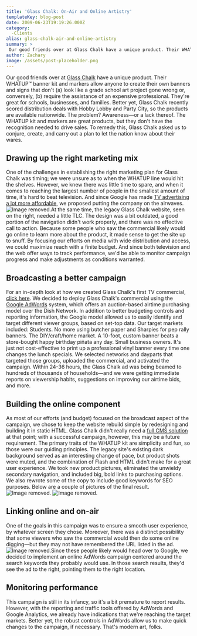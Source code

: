 ```yaml
---
title: 'Glass Chalk: On-Air and Online Artistry'
templateKey: blog-post
date: 2009-06-23T19:19:26.000Z
category: 
  -Clients
alias: glass-chalk-air-and-online-artistry
summary: > 
 Our good friends over at Glass Chalk have a unique product. Their WHATUP™ banner kit and markers allow anyone to create their own banners and signs that don't (a) look like a grade school art project gone wrong or, conversely, (b) require the assistance of an expensive professional. They're great for schools, businesses, and families.
author: Zachary
image: /assets/post-placeholder.png
---
```


Our good friends over at [Glass Chalk](http://www.glasschalk.com) have a unique product. Their WHATUP™ banner kit and markers allow anyone to create their own banners and signs that don't (a) look like a grade school art project gone wrong or, conversely, (b) require the assistance of an expensive professional. They're great for schools, businesses, and families. Better yet, Glass Chalk recently scored distribution deals with Hobby Lobby and Party City, so the products are available nationwide. The problem? Awareness—or a lack thereof. The WHATUP kit and markers are great products, but they don't have the recognition needed to drive sales. To remedy this, Glass Chalk asked us to conjure, create, and carry out a plan to let the nation know about their wares.

Drawing up the right marketing mix
----------------------------------

One of the challenges in establishing the right marketing plan for Glass Chalk was timing; we were unsure as to when the WHATUP line would hit the shelves. However, we knew there was little time to spare, and when it comes to reaching the largest number of people in the smallest amount of time, it's hard to beat television. And since Google has made [TV advertising a lot more affordable](/2009/01/05/you-can-teach-old-television-new-tricks), we proposed putting the company on the airwaves. ![Image removed.](/core/misc/icons/e32700/error.svg "This image has been removed. For security reasons, only images from the local domain are allowed.")At the same time, the legacy Glass Chalk website, seen on the right, needed a little TLC. The design was a bit outdated, a good portion of the navigation didn't work properly, and there was no effective call to action. Because some people who saw the commercial likely would go online to learn more about the product, it made sense to get the site up to snuff. By focusing our efforts on media with wide distribution and access, we could maximize reach with a finite budget. And since both television and the web offer ways to track performance, we'd be able to monitor campaign progress and make adjustments as conditions warranted.

Broadcasting a better campaign
------------------------------

For an in-depth look at how we created Glass Chalk's first TV commercial, [click here](/2009/06/19/television-commercial-without-video). We decided to deploy Glass Chalk's commercial using the [Google AdWords](http://adwords.google.com) system, which offers an auction-based airtime purchasing model over the Dish Network. In addition to better budgeting controls and reporting information, the Google model allowed us to easily identify and target different viewer groups, based on set-top data. Our target markets included: Students. No more using butcher paper and Sharpies for pep rally banners. The DIY/craft/home market. A 10-foot, custom banner beats a store-bought happy birthday piñata any day. Small business owners. It's just not cost-effective to print up a professional vinyl banner every time one changes the lunch specials. We selected networks and dayparts that targeted those groups, uploaded the commercial, and activated the campaign. Within 24-36 hours, the Glass Chalk ad was being beamed to hundreds of thousands of households—and we were getting immediate reports on viewership habits, suggestions on improving our airtime bids, and more.

Building the online component
-----------------------------

As most of our efforts (and budget) focused on the broadcast aspect of the campaign, we chose to keep the website rebuild simple by redesigning and building it in static HTML. Glass Chalk didn't really need a [full CMS solution](/2009/01/22/drupal-selling-points) at that point; with a successful campaign, however, this may be a future requirement. The primary traits of the WHATUP kit are simplicity and fun, so those were our guiding principles. The legacy site's existing dark background served as an interesting change of pace, but product shots were muted, and the combination of Flash and HTML didn't make for a great user experience. We took new product pictures, eliminated the unwieldy secondary navigation, and included big, bold links to purchasing options. We also rewrote some of the copy to include good keywords for SEO purposes. Below are a couple of pictures of the final result. ![Image removed.](/core/misc/icons/e32700/error.svg "This image has been removed. For security reasons, only images from the local domain are allowed.") ![Image removed.](/core/misc/icons/e32700/error.svg "This image has been removed. For security reasons, only images from the local domain are allowed.")

Linking online and on-air
-------------------------

One of the goals in this campaign was to ensure a smooth user experience, by whatever screen they chose. Moreover, there was a distinct possibility that some viewers who saw the commercial would then do some online digging—but they may not have remembered the URL listed in the ad. ![Image removed.](/core/misc/icons/e32700/error.svg "This image has been removed. For security reasons, only images from the local domain are allowed.")Since these people likely would head over to Google, we decided to implement an online AdWords campaign centered around the search keywords they probably would use. In those search results, they'd see the ad to the right, pointing them to the right location.

Monitoring performance
----------------------

This campaign is still in its infancy, so it's a bit premature to report results. However, with the reporting and traffic tools offered by AdWords and Google Analytics, we already have indications that we're reaching the target markets. Better yet, the robust controls in AdWords allow us to make quick changes to the campaign, if necessary. That's modern art, folks.